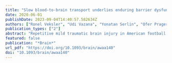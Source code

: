 ```yaml
---
title: "Slow blood-to-brain transport underlies enduring barrier dysfunction in American football players"
date: 2020-06-01
publishDate: 2023-09-04T14:40:57.582634Z
authors: ["Ronel Veksler", "Udi Vazana", "Yonatan Serlin", "Ofer Prager", "Jonathan Ofer", "Nofar Shemen", "Andrew M Fisher", "Olga Minaeva", "Ning Hua", "Rotem Saar-Ashkenazy", "Itay Benou", "Tammy Riklin-Raviv", "Ellen Parker", "Griffin Mumby", "Lyna Kamintsky", "Steven Beyea", "Chris V Bowen", "Ilan Shelef", "Eoin O’Keeffe", "Matthew Campbell", "Daniela Kaufer", "Lee E Goldstein", "Alon Friedman"]
publication_types: ["2"]
abstract: "Repetitive mild traumatic brain injury in American football players has garnered increasing public attention following reports of chronic traumatic encephalopathy, a progressive tauopathy. While the mechanisms underlying repetitive mild traumatic brain injury-induced neurodegeneration are unknown and antemortem diagnostic tests are not available, neuropathology studies suggest a pathogenic role for microvascular injury, specifically blood–brain barrier dysfunction. Thus, our main objective was to demonstrate the effectiveness of a modified dynamic contrast-enhanced MRI approach we have developed to detect impairments in brain microvascular function. To this end, we scanned 42 adult male amateur American football players and a control group comprising 27 athletes practicing a non-contact sport and 26 non-athletes. MRI scans were also performed in 51 patients with brain pathologies involving the blood–brain barrier, namely malignant brain tumours, ischaemic stroke and haemorrhagic traumatic contusion. Based on data from prolonged scans, we generated maps that visualized the permeability value for each brain voxel. Our permeability maps revealed an increase in slow blood-to-brain transport in a subset of amateur American football players, but not in sex- and age-matched controls. The increase in permeability was region specific (white matter, midbrain peduncles, red nucleus, temporal cortex) and correlated with changes in white matter, which were confirmed by diffusion tensor imaging. Additionally, increased permeability persisted for months, as seen in players who were scanned both on- and off-season. Examination of patients with brain pathologies revealed that slow tracer accumulation characterizes areas surrounding the core of injury, which frequently shows fast blood-to-brain transport. Next, we verified our method in two rodent models: rats and mice subjected to repeated mild closed-head impact injury, and rats with vascular injury inflicted by photothrombosis. In both models, slow blood-to-brain transport was observed, which correlated with neuropathological changes. Lastly, computational simulations and direct imaging of the transport of Evans blue-albumin complex in brains of rats subjected to recurrent seizures or focal cerebrovascular injury suggest that increased cellular transport underlies the observed slow blood-to-brain transport. Taken together, our findings suggest dynamic contrast-enhanced-MRI can be used to diagnose specific microvascular pathology after traumatic brain injury and other brain pathologies."
featured: false
publication: "*Brain*"
url_pdf: "https://doi.org/10.1093/brain/awaa140"
doi: "10.1093/brain/awaa140"
---
```


